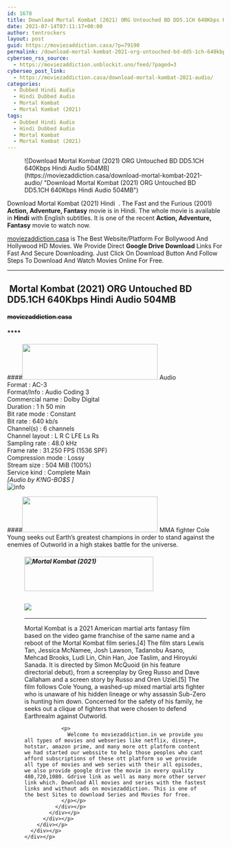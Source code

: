 ```yaml
---
id: 1678
title: Download Mortal Kombat (2021) ORG Untouched BD DD5.1CH 640Kbps Hindi Audio 504MB
date: 2021-07-14T07:11:17+00:00
author: tentrockers
layout: post
guid: https://moviezaddiction.casa/?p=79190
permalink: /download-mortal-kombat-2021-org-untouched-bd-dd5-1ch-640kbps-hindi-audio-504mb/
cyberseo_rss_source:
  - https://moviezaddiction.unblockit.uno/feed/?paged=3
cyberseo_post_link:
  - https://moviezaddiction.casa/download-mortal-kombat-2021-audio/
categories:
  - Dubbed Hindi Audio
  - Hindi Dubbed Audio
  - Mortal Kombat
  - Mortal Kombat (2021)
tags:
  - Dubbed Hindi Audio
  - Hindi Dubbed Audio
  - Mortal Kombat
  - Mortal Kombat (2021)
---
```

<figure class="entry-thumbnail">![Download Mortal Kombat (2021) ORG Untouched BD DD5.1CH 640Kbps Hindi Audio 504MB](https://moviezaddiction.casa/download-mortal-kombat-2021-audio/ "Download Mortal Kombat (2021) ORG Untouched BD DD5.1CH 640Kbps Hindi Audio 504MB") </figure> 

Download Mortal Kombat (2021) Hindi&nbsp; . The Fast and the Furious (2001) **Action, Adventure, Fantasy** movie is in Hindi. The whole movie is available in **Hindi** with English subtitles. It is one of the recent **Action, Adventure, Fantasy** movie to watch now.

[moviezaddiction.casa](https://moviezaddiction.casa) is The Best Website/Platform For Bollywood And Hollywood HD Movies. We Provide Direct **Google Drive Download** Links For Fast And Secure Downloading. Just Click On Download Button And Follow Steps To Download And Watch Movies Online For Free.

* * *

## <span>&nbsp;Mortal Kombat (2021) ORG Untouched BD DD5.1CH 640Kbps Hindi Audio 504MB</span>

#### <span>~~moviezaddiction.casa~~</span>

#### ****

####<img loading="lazy" class="aligncenter" src="https:///moviezaddiction.casa/wp-content/uploads/2018/02/Media-Info.png?zoom=0.8099999785423279&resize=315%2C83&ssl=1" srcset="https://moviezaddiction.casa//wp-content/uploads/2018/02/Media-Info.png?zoom=0.8999999761581421&resize=315%2C83&ssl=1" width="315" height="83" /> <span>Audio</span>  
<span>Format : AC-3</span>  
<span>Format/Info : Audio Coding 3</span>  
<span>Commercial name : Dolby Digital</span>  
<span>Duration : 1 h 50 min</span>  
<span>Bit rate mode : Constant</span>  
<span>Bit rate : 640 kb/s</span>  
<span>Channel(s) : 6 channels</span>  
<span>Channel layout : L R C LFE Ls Rs</span>  
<span>Sampling rate : 48.0 kHz</span>  
<span>Frame rate : 31.250 FPS (1536 SPF)</span>  
<span>Compression mode : Lossy</span>  
<span>Stream size : 504 MiB (100%)</span>  
<span>Service kind : Complete Main</span>  
<span><span><em>[Audio by K!NG-BO$S</em><em>&nbsp;]</em><br /></span></span><img src="https://i.imgur.com/AusysgD.png" alt="info" usemap="#workmap" />

####<img loading="lazy" class="aligncenter" src="https://moviezaddiction.casa//wp-content/uploads/2018/02/Plot.jpeg?zoom=0.8099999785423279&resize=315%2C83&ssl=1" srcset="https://moviezaddiction.casa//wp-content/uploads/2018/02/Plot.jpeg?zoom=0.8999999761581421&resize=315%2C83&ssl=1" width="315" height="83" /> <span>MMA fighter Cole Young seeks out Earth’s greatest champions in order to stand against the enemies of Outworld in a high stakes battle for the universe.</span>

<div class="wp-block-image">
  <figure class="aligncenter is-resized"> 
  
  <h4 class="summary_text">
    <em><img loading="lazy" class="aligncenter" src="https://i2.wp.com/moviezaddiction.casa/wp-content/uploads/2018/02/Download-Button-1.png?zoom=0.8099999785423279&resize=300%2C80&ssl=1" srcset="https://i2.wp.com/moviezaddiction.casa/wp-content/uploads/2018/02/Download-Button-1.png?zoom=0.8999999761581421&resize=300%2C80&ssl=1" alt="Mortal Kombat (2021)" width="300" height="80" /></em>
  </h4>
  
  <h2>
    <img class="aligncenter" src="https://i.imgur.com/Ds7bb.gif" />
  </h2>
  
  <hr />
  
  <div class="mod" data-md="50" data-hveid="250" data-ved="0ahUKEwi-7dnvqo7WAhXLsFQKHTILBKEQkCkI-gEoAzAn">
    <div class="_cgc kno-fb-ctx" data-hveid="251" data-ved="0ahUKEwi-7dnvqo7WAhXLsFQKHTILBKEQziAI-wEoADAn">
      <div class="r-iH9cFH0n0MiE">
        <div class="mod" data-md="50" data-hveid="228" data-ved="0ahUKEwjniJq86tTWAhULK48KHU9mChkQkCkI5AEoBDAh">
          <div class="_cgc kno-fb-ctx" data-hveid="229" data-ved="0ahUKEwjniJq86tTWAhULK48KHU9mChkQziAI5QEoADAh">
            <div class="r-iwKCMzMr_HBQ">
              <div class="overviewContainer ng-star-inserted">
                <p>
                  Mortal Kombat is a 2021 American martial arts fantasy film based on the video game franchise of the same name and a reboot of the Mortal Kombat film series.[4] The film stars Lewis Tan, Jessica McNamee, Josh Lawson, Tadanobu Asano, Mehcad Brooks, Ludi Lin, Chin Han, Joe Taslim, and Hiroyuki Sanada. It is directed by Simon McQuoid (in his feature directorial debut), from a screenplay by Greg Russo and Dave Callaham and a screen story by Russo and Oren Uziel.[5] The film follows Cole Young, a washed-up mixed martial arts fighter who is unaware of his hidden lineage or why assassin Sub-Zero is hunting him down. Concerned for the safety of his family, he seeks out a clique of fighters that were chosen to defend Earthrealm against Outworld.
                </p>
                
                <p>
                  Welcome to moviezaddiction.in we provide you all types of movies and webseries like netflix, disney+, hotstar, amazon prime, and many more ott platform content we had started our webssite to help those peoples who cant afford subscriptions of these ott platform so we provide all type of movies and web series with their all episodes, we also provide google drive the movie in every quality 480,720,1080. Gdrive link as well as many more other server link which. Download All movies and series with the fastest links and without ads on moviezaddiction. This is one of the best Sites to download Series and Movies for free.
                </p></p>
              </div></p>
            </div></p>
          </div></p>
        </div></p>
      </div></p>
    </div></p>
  </div></figure>
</div>
